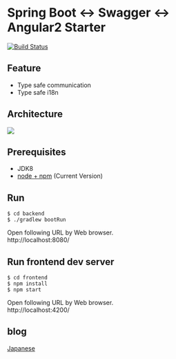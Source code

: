 # Spring Boot <-> Swagger <-> Angular2 Starter

[![Build Status](https://travis-ci.org/chibat/springboot-angular2-swagger-starter.svg?branch=master)](https://travis-ci.org/chibat/springboot-angular2-swagger-starter)

## Feature

* Type safe communication
* Type safe i18n

## Architecture

<img src="https://docs.google.com/drawings/d/1VcTUJNS3Qduj7kTeLohR1n7sKepFp3p0WVhF-SR0oMs/pub?w=638&amp;h=372">

## Prerequisites

* JDK8
* [node + npm](https://nodejs.org/) (Current Version)

## Run

```
$ cd backend
$ ./gradlew bootRun
```
Open following URL by Web browser.  
http://localhost:8080/

## Run frontend dev server

```
$ cd frontend
$ npm install
$ npm start
```

Open following URL by Web browser.  
http://localhost:4200/

## blog

[Japanese](http://tc.hatenablog.com/entry/2017/01/02/185917)

